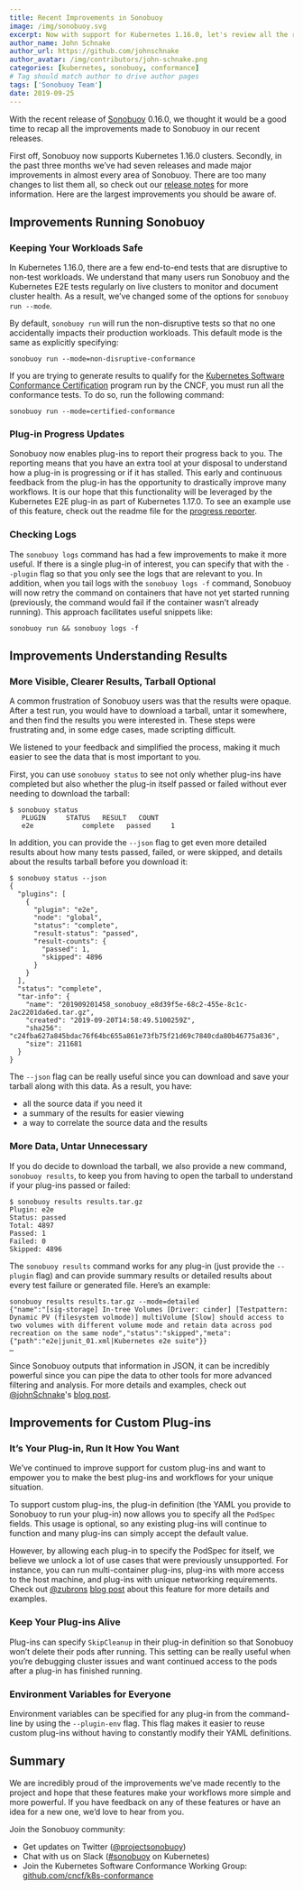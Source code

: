 ```yaml
---
title: Recent Improvements in Sonobuoy
image: /img/sonobuoy.svg
excerpt: Now with support for Kubernetes 1.16.0, let's review all the recent improvements to Sonobuoy.
author_name: John Schnake
author_url: https://github.com/johnschnake
author_avatar: /img/contributors/john-schnake.png
categories: [kubernetes, sonobuoy, conformance]
# Tag should match author to drive author pages
tags: ['Sonobuoy Team']
date: 2019-09-25
---
```


With the recent release of [Sonobuoy][github] 0.16.0, we thought it would be a good time to recap all the improvements made to Sonobuoy in our recent releases.

First off, Sonobuoy now supports Kubernetes 1.16.0 clusters.  Secondly, in the past three months we’ve had seven releases and made major improvements in almost every area of Sonobuoy. There are too many changes to list them all, so check out our [release notes][releases] for more information. Here are the largest improvements you should be aware of.

## Improvements Running Sonobuoy
### Keeping Your Workloads Safe
In Kubernetes 1.16.0, there are a few end-to-end tests that are disruptive to non-test workloads. We understand that many users run Sonobuoy and the Kubernetes E2E tests regularly on live clusters to monitor and document cluster health. As a result, we’ve changed some of the options for `sonobuoy run --mode`.

By default, `sonobuoy run` will run the non-disruptive tests so that no one accidentally impacts their production workloads. This default mode is the same as explicitly specifying:

```
sonobuoy run --mode=non-disruptive-conformance
```

If you are trying to generate results to qualify for the [Kubernetes Software
Conformance Certification][cncf] program run by the CNCF, you must run all the conformance tests. To do so, run the following command: 

```
sonobuoy run --mode=certified-conformance
```

### Plug-in Progress Updates
Sonobuoy now enables plug-ins to report their progress back to you. The reporting means that you have an extra tool at your disposal to understand how a plug-in is progressing or if it has stalled. This early and continuous feedback from the plug-in has the opportunity to drastically improve many workflows. It is our hope that this functionality will be leveraged by the Kubernetes E2E plug-in as part of Kubernetes 1.17.0. To see an example use of this feature, check out the readme file for the [progress reporter][progressExample].

### Checking Logs
The `sonobuoy logs` command has had a few improvements to make it more useful. If there is a single plug-in of interest, you can specify that with the `--plugin` flag so that you only see the logs that are relevant to you. In addition, when you tail logs with the `sonobuoy logs -f` command, Sonobuoy will now retry the command on containers that have not yet started running (previously, the command would fail if the container wasn’t already running). This approach facilitates useful snippets like:

```
sonobuoy run && sonobuoy logs -f
```

## Improvements Understanding Results
### More Visible, Clearer Results, Tarball Optional
A common frustration of Sonobuoy users was that the results were opaque. After a test run, you would have to download a tarball, untar it somewhere, and then find the results you were interested in. These steps were frustrating and, in some edge cases, made scripting difficult.

We listened to your feedback and simplified the process, making it much easier to see the data that is most important to you.

First, you can use `sonobuoy status` to see not only whether plug-ins have completed but also whether the plug-in itself passed or failed without ever needing to download the tarball:

```
$ sonobuoy status
   PLUGIN     STATUS   RESULT   COUNT
   e2e            complete   passed     1
```

In addition, you can provide the `--json` flag to get even more detailed results about how many tests passed, failed, or were skipped, and details about the results tarball before you download it:

```
$ sonobuoy status --json
{
  "plugins": [
    {
      "plugin": "e2e",
      "node": "global",
      "status": "complete",
      "result-status": "passed",
      "result-counts": {
        "passed": 1,
        "skipped": 4896
      }
    }
  ],
  "status": "complete",
  "tar-info": {
    "name": "201909201458_sonobuoy_e8d39f5e-68c2-455e-8c1c-2ac2201da6ed.tar.gz",
    "created": "2019-09-20T14:58:49.5100259Z",
    "sha256": "c24fba627a845bdac76f64bc655a861e73fb75f21d69c7840cda80b46775a836",
    "size": 211681
  }
}
```

The `--json` flag can be really useful since you can download and save your tarball along with this data. As a result, you have:

 - all the source data if you need it
 - a summary of the results for easier viewing
 - a way to correlate the source data and the results

### More Data, Untar Unnecessary
If you do decide to download the tarball, we also provide a new command, `sonobuoy results`, to keep you from having to open the tarball to understand if your plug-ins passed or failed:

```
$ sonobuoy results results.tar.gz
Plugin: e2e
Status: passed
Total: 4897
Passed: 1
Failed: 0
Skipped: 4896
```

The `sonobuoy results` command works for any plug-in (just provide the `--plugin` flag) and can provide summary results or detailed results about every test failure or generated file. Here’s an example:

```
sonobuoy results results.tar.gz --mode=detailed
{"name":"[sig-storage] In-tree Volumes [Driver: cinder] [Testpattern: Dynamic PV (filesystem volmode)] multiVolume [Slow] should access to two volumes with different volume mode and retain data across pod recreation on the same node","status":"skipped","meta":{"path":"e2e|junit_01.xml|Kubernetes e2e suite"}}
…
```

Since Sonobuoy outputs that information in JSON, it can be incredibly powerful since you can pipe the data to other tools for more advanced filtering and analysis. For more details and examples, check out [@johnSchnake][schnakeGithub]'s [blog post][resultsBlogPost].

## Improvements for Custom Plug-ins
### It’s Your Plug-in, Run It How You Want
We’ve continued to improve support for custom plug-ins and want to empower you to make the best plug-ins and workflows for your unique situation.

To support custom plug-ins, the plug-in definition (the YAML you provide to Sonobuoy to run your plug-in) now allows you to specify all the `PodSpec` fields. This usage is optional, so any existing plug-ins will continue to function and many plug-ins can simply accept the default value.

However, by allowing each plug-in to specify the PodSpec for itself, we believe we unlock a lot of use cases that were previously unsupported. For instance, you can run multi-container plug-ins, plug-ins with more access to the host machine, and plug-ins with unique networking requirements. Check out [@zubrons][zubronGithub] [blog post][podSpecBlogPost] about this feature for more details and examples.

### Keep Your Plug-ins Alive
Plug-ins can specify `SkipCleanup` in their plug-in definition so that Sonobuoy won’t delete their pods after running. This setting can be really useful when you’re debugging cluster issues and  want continued access to the pods after a plug-in has finished running.

### Environment Variables for Everyone
Environment variables can be specified for any plug-in from the command-line by using the `--plugin-env` flag. This flag makes it easier to reuse custom plug-ins without having to constantly modify their YAML definitions.

## Summary

We are incredibly proud of the improvements we’ve made recently to the project and hope that these features make your workflows more simple and more powerful. If you have feedback on any of these features or have an idea for a new one, we’d love to hear from you.

Join the Sonobuoy community:

- Get updates on Twitter ([@projectsonobuoy][twitter])
- Chat with us on Slack ([#sonobuoy][slack] on Kubernetes)
- Join the Kubernetes Software Conformance Working Group: [github.com/cncf/k8s-conformance][conformance-wg]

[twitter]: https://twitter.com/projectsonobuoy
[slack]: https://kubernetes.slack.com/messages/C6L3G051C
[conformance-wg]: https://github.com/cncf/k8s-conformance
[github]: https://github.com/vmware-tanzu/sonobuoy
[cncf]: https://www.cncf.io/certification/software-conformance/
[schnakeGithub]: https://github.com/johnschnake
[zubronGithub]: https://github.com/zubron
[releases]: https://github.com/vmware-tanzu/sonobuoy/releases
[progressExample]: https://github.com/vmware-tanzu/sonobuoy/tree/master/examples/plugins/progress-reporter
[resultsBlogpost]: https://sonobuoy.io/simplified-results-reporting-with-sonobuoy/
[podSpecBlogPost]: https://sonobuoy.io/customizing-plugin-podspecs/
